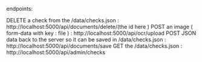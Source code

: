endpoints: 

DELETE a check from the /data/checks.json : http://localhost:5000/api/documents/delete/(the id here )
POST an image ( form-data with key : file ) : http://localhost:5000/api/ocr/upload
POST JSON data back to the server so it can be saved in /data/checks.json : http://localhost:5000/api/documents/save
GET the /data/checks.json : http://localhost:5000/api/admin/checks

